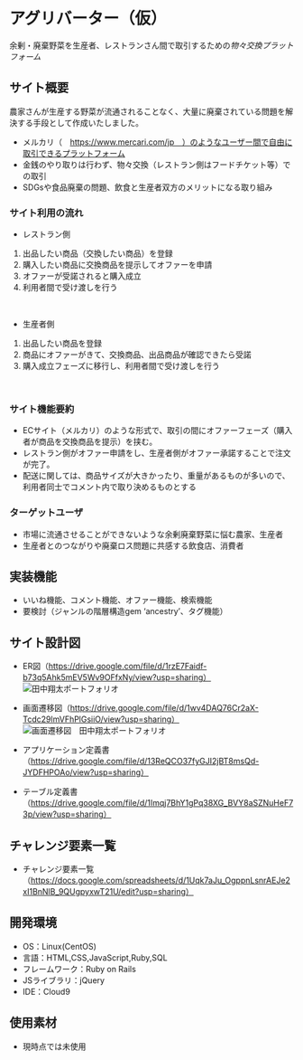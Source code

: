 # アグリバーター（仮）
  余剰・廃棄野菜を生産者、レストランさん間で取引するための*物々交換プラットフォーム*
## サイト概要
 農家さんが生産する野菜が流通されることなく、大量に廃棄されている問題を解決する手段として作成いたしました。
  *  メルカリ（　https://www.mercari.com/jp　）のようなユーザー間で自由に取引できるプラットフォーム
  * 金銭のやり取りは行わず、物々交換（レストラン側はフードチケット等）での取引
  * SDGsや食品廃棄の問題、飲食と生産者双方のメリットになる取り組み
  
### サイト利用の流れ 
 
  * レストラン側
  
  1. 出品したい商品（交換したい商品）を登録
  2. 購入したい商品に交換商品を提示してオファーを申請
  3. オファーが受諾されると購入成立
  4. 利用者間で受け渡しを行う
  <br>
  
  * 生産者側
  1. 出品したい商品を登録
  2. 商品にオファーがきて、交換商品、出品商品が確認できたら受諾
  3. 購入成立フェーズに移行し、利用者間で受け渡しを行う
  <br>
  
 ### サイト機能要約
  *  ECサイト（メルカリ）のような形式で、取引の間にオファーフェーズ（購入者が商品を交換商品を提示）を挟む。
  *  レストラン側がオファー申請をし、生産者側がオファー承諾することで注文が完了。
  *  配送に関しては、商品サイズが大きかったり、重量があるものが多いので、利用者同士でコメント内で取り決めるものとする

### ターゲットユーザ
  * 市場に流通させることができないような余剰廃棄野菜に悩む農家、生産者
  * 生産者とのつながりや廃棄ロス問題に共感する飲食店、消費者

  
## 実装機能 
  * いいね機能、コメント機能、オファー機能、検索機能
  * 要検討（ジャンルの階層構造gem ‘ancestry’、タグ機能）

## サイト設計図
  * ER図（https://drive.google.com/file/d/1rzE7Faidf-b73q5Ahk5mEV5Wv9OFfxNy/view?usp=sharing）
  　![田中翔太ポートフォリオ](https://user-images.githubusercontent.com/78789105/121110596-8042e400-c848-11eb-8492-eac5f5cc2e56.jpg)
  * 画面遷移図（https://drive.google.com/file/d/1wv4DAQ76Cr2aX-Tcdc29lmVFhPlGsiiO/view?usp=sharing）
   ![画面遷移図　田中翔太ポートフォリオ](https://user-images.githubusercontent.com/78789105/121113895-cbabc100-c84d-11eb-9615-685d4adf1e4c.png)
  * アプリケーション定義書（https://drive.google.com/file/d/13ReQCO37fyGJI2jBT8msQd-JYDFHPOAo/view?usp=sharing）
  
  * テーブル定義書（https://drive.google.com/file/d/1Imqj7BhY1gPq38XG_BVY8aSZNuHeF73p/view?usp=sharing）
## チャレンジ要素一覧
  * チャレンジ要素一覧（https://docs.google.com/spreadsheets/d/1Uqk7aJu_OgppnLsnrAEJe2xI1BnNlB_9QUgpyxwT21U/edit?usp=sharing）

## 開発環境
- OS：Linux(CentOS)
- 言語：HTML,CSS,JavaScript,Ruby,SQL
- フレームワーク：Ruby on Rails
- JSライブラリ：jQuery
- IDE：Cloud9

## 使用素材
- 現時点では未使用
